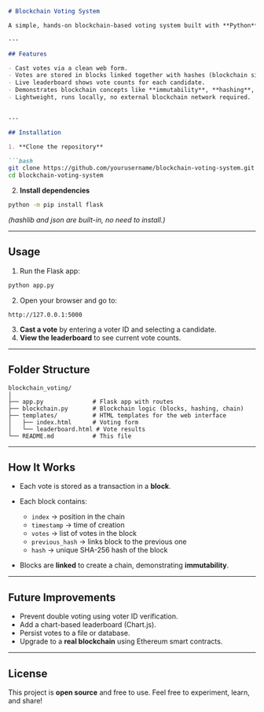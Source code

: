 
````markdown
# Blockchain Voting System

A simple, hands-on blockchain-based voting system built with **Python** and **Flask**. Cast votes through a web interface, and watch them securely stored in a local blockchain with a live leaderboard. Perfect for learning blockchain fundamentals!

---

## Features

- Cast votes via a clean web form.
- Votes are stored in blocks linked together with hashes (blockchain simulation).
- Live leaderboard shows vote counts for each candidate.
- Demonstrates blockchain concepts like **immutability**, **hashing**, and **block linking**.
- Lightweight, runs locally, no external blockchain network required.


---

## Installation

1. **Clone the repository**

```bash
git clone https://github.com/yourusername/blockchain-voting-system.git
cd blockchain-voting-system
````

2. **Install dependencies**

```bash
python -m pip install flask
```

*(hashlib and json are built-in, no need to install.)*

---

## Usage

1. Run the Flask app:

```bash
python app.py
```

2. Open your browser and go to:

```
http://127.0.0.1:5000
```

3. **Cast a vote** by entering a voter ID and selecting a candidate.
4. **View the leaderboard** to see current vote counts.

---

## Folder Structure

```
blockchain_voting/
│
├── app.py              # Flask app with routes
├── blockchain.py       # Blockchain logic (blocks, hashing, chain)
├── templates/          # HTML templates for the web interface
│   ├── index.html      # Voting form
│   └── leaderboard.html # Vote results
└── README.md           # This file
```

---

## How It Works

* Each vote is stored as a transaction in a **block**.
* Each block contains:

  * `index` → position in the chain
  * `timestamp` → time of creation
  * `votes` → list of votes in the block
  * `previous_hash` → links block to the previous one
  * `hash` → unique SHA-256 hash of the block
* Blocks are **linked** to create a chain, demonstrating **immutability**.

---

## Future Improvements

* Prevent double voting using voter ID verification.
* Add a chart-based leaderboard (Chart.js).
* Persist votes to a file or database.
* Upgrade to a **real blockchain** using Ethereum smart contracts.

---

## License

This project is **open source** and free to use. Feel free to experiment, learn, and share!

```

